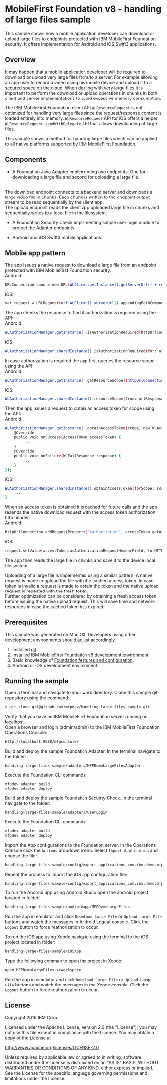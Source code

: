 # MobileFirst Foundation v8 - handling of large files sample
This sample shows how a mobile application developer can download or upload large files to endpoints protected with IBM MobileFirst Foundation security. It offers implementation for Android and iOS Swift3 applications.

## Overview
It may happen that a mobile application developer will be required to download or upload very large files from/to a server.
For example allowing an app user to record a video using his mobile device and upload it to a secured space on the cloud.
When dealing with very large files it is important to perform the download or upload operations in chunks in both client and server implementations to avoid excessive memory consumption.

The IBM MobileFirst Foundation client API `WLResourceRequest` is not optimized for handling very large files since the request/response content is loaded entirely into memory. 
`WLResourceRequest` API for iOS offers a helper `WLResourceRequest.sendWithDelegate` API that allows downloading of large files. 

This sample shows a method for handling large files which can be applied to all native platforms supported by IBM MobileFirst Foundation.

## Components
* A Foundation Java Adapter implementing two endpoints. One for downloading a large file and second for uploading a large file. 
<br />
The download endpoint connects to a backend server and downloads a large video file in chunks. Each chunk is written to the endpoint output stream to be read sequentially by the client app. 
<br />
The upload endpoint reads the client app uploaded large file in chunks and sequentially writes to a local file in the filesystem. 

* A Foundation Security Check implementing simple user login module to protect the Adapter endpoints.

* Android and iOS Swift3 mobile applications. 

## Mobile app pattern
The app issues a native request to download a large file from an endpoint protected with IBM MobileFirst Foundation security:
<br />
Android:
```bash
URLConnection conn = new URL(WLClient.getInstance().getServerUrl() + resourcePath).openConnection();
```
iOS:
```bash
var request = URLRequest(url:WLClient().serverUrl().appendingPathComponent(downloadEndpoint))
```

The app checks the response to find if authorization is required using the API:
<br />
Android:
```bash
WLAuthorizationManager.getInstance().isAuthorizationRequired(httpUrlConnection)
```
iOS:
```bash
WLAuthorizationManager.sharedInstance().isAuthorizationRequired(for: urlResponse)
```

In case authorization is required the app first queries the resource scope using the API:
<br />
Android:
```bash
WLAuthorizationManager.getInstance().getResourceScope((httpUrlConnection)
```
iOS:
```bash
WLAuthorizationManager.sharedInstance().resourceScope(from: urlResponse)
```


Then the app issues a request to obtain an access token for scope using the API:
<br />
Android:
```bash
WLAuthorizationManager.getInstance().obtainAccessToken(scope, new WLAccessTokenListener() {
    @Override
    public void onSuccess(AccessToken accessToken) {
        ...
    }
    @Override
    public void onFailure(WLFailResponse response) { 
        ...
    }
});
```

iOS:
```bash
WLAuthorizationManager.sharedInstance().obtainAccessToken(forScope: scope) { (token, error) -> Void in
    ...
}
```

When an access token is obtained it is cached for future calls and the app resends the native download request with the access token authorization http header.
<br />
Android:
```bash
httpUrlConnection.addRequestProperty("Authorization", accessToken.getAsAuthorizationRequestHeader());
```
iOS:
```bash
request.setValue(accessToken.asAuthorizationRequestHeaderField, forHTTPHeaderField: "Authorization")
```
The app then reads the large file in chunks and save it to the device local file system.

Uploading of a large file is implemented using a similar pattern. A native request is made to upload the file with the cached access token. In case token is invalid a request is made to obtain the token and the native upload request is repeated with the fresh token.
<br />
Further optimization can be considered by obtaining a fresh access token before issuing the native upload request. This will save time and network resources in case the cached token has expired.

## Prerequisites
This sample was generated on Mac OS. Developers using other development environments should adjust accordingly.

1. Installed [git](https://git-scm.com/book/en/v2/Getting-Started-Installing-Git)
2. Installed IBM MobileFirst Foundation v8 [development environment](https://mobilefirstplatform.ibmcloud.com/tutorials/en/foundation/8.0/setting-up-your-development-environment/).
3. Basic knowledge of [Foundation features and configuration](https://mobilefirstplatform.ibmcloud.com/tutorials/en/foundation/8.0/).
4. Android or iOS development environment.

## Running the sample
Open a terminal and navigate to your work directory.
Clone this sample git repository using the command:  

```bash
$ git clone git@github.com:mfpdev/handling-large-files-sample.git
```
Verify that you have an IBM MobileFirst Foundation server running on localhost.
<br />
Open a browser and login (admin/admin) to the IBM MobileFirst Foundation Operations Console:

```bash
http://localhost:9080/mfpconsole/
```

Build and deploy the sample Foundation Adapter. In the terminal navigate to the folder:
```
handling-large-files-sample/adapters/MFPDemoLargeFilesAdapter
```

Execute the Foundation CLI commands:
```bash
mfpdev adapter build
mfpdev adapter deploy
``` 

Build and deploy the sample Foundation Secuirty Check. In the terminal navigate to the folder:
```
handling-large-files-sample/adapters/UserLogin
```

Execute the Foundation CLI commands:
```bash
mfpdev adapter build
mfpdev adapter deploy
``` 

Import the App configurations to the Foundation server. In the Operations Console click the `Actions` dropdown menu.
Select `Import Application` and choose the file: 
```bash
handling-large-files-sample/config/export_applications_com.ibm.demo.mfpdemolargefiles_android_1.0.zip
```
Repeat the process to import the iOS app configuration file:
```bash
handling-large-files-sample/config/export_applications_com.ibm.demo.mfpdemolargefiles_ios_1.0.zip
```

To run the Android app using Android Studio open the android project located in folder:
```bash
handling-large-files-sample/androidApp/MFPDemoLargeFiles
```
Run the app in emulator and click `Download Large File` or `Upload Large File` buttons and watch the messages in Android Logcat console. Click the `Logout` button to force reathorization to occur.

To run the iOS app using Xcode navigate using the terminal to the iOS project located in folder:
```bash
handling-large-files-sample/iOSApp
```
Type the following comman to open the project in Xcode:
```bash
open MFPDemoLargeFiles.xcworkspace
```

Run the app in simulator and click `Download Large File` or `Upload Large File` buttons and watch the messages in the Xcode console. Click the `Logout` button to force reathorization to occur.


## License
Copyright 2016 IBM Corp.

Licensed under the Apache License, Version 2.0 (the "License");
you may not use this file except in compliance with the License.
You may obtain a copy of the License at

http://www.apache.org/licenses/LICENSE-2.0

Unless required by applicable law or agreed to in writing, software
distributed under the License is distributed on an "AS IS" BASIS,
WITHOUT WARRANTIES OR CONDITIONS OF ANY KIND, either express or implied.
See the License for the specific language governing permissions and
limitations under the License.